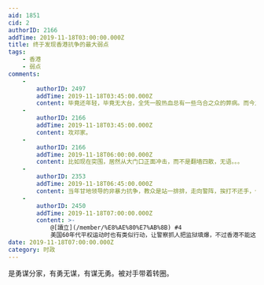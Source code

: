 ```yaml
---
aid: 1851
cid: 2
authorID: 2166
addTime: 2019-11-18T03:00:00.000Z
title: 终于发现香港抗争的最大弱点
tags:
    - 香港
    - 弱点
comments:
    -
        authorID: 2497
        addTime: 2019-11-18T03:45:00.000Z
        content: 毕竟还年轻，毕竟无大台，全凭一股热血总有一些乌合之众的弊病。而今之计，是尽量要想办法把理大的那几百人救出来，战后总结再做也不迟。
    -
        authorID: 2166
        addTime: 2019-11-18T03:45:00.000Z
        content: 攻邓家。
    -
        authorID: 2166
        addTime: 2019-11-18T06:00:00.000Z
        content: 比如现在突围，居然从大门口正面冲击，而不是翻墙四散，无语。。。
    -
        authorID: 2353
        addTime: 2019-11-18T06:45:00.000Z
        content: 当年甘地领导的非暴力抗争，教众是站一排排，走向警阵，挨打不还手，仼打，打伤一个，抬下一个，再顶上一个，真是可歌可泣。
    -
        authorID: 2450
        addTime: 2019-11-18T07:00:00.000Z
        content: >-
            @[讀立](/member/%E8%AE%80%E7%AB%8B) #4
            美国60年代平权运动时也有类似行动，让警察抓人把监狱填爆，不过香港不能这么干，直接送到新疆。
date: 2019-11-18T07:00:00.000Z
category: 时政
---
```


是勇谋分家，有勇无谋，有谋无勇。被对手带着转圈。
